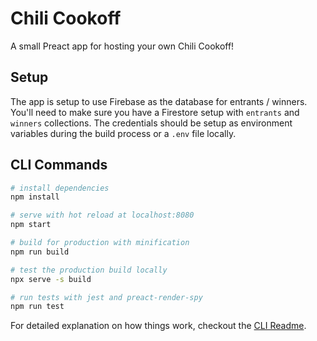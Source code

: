 # Chili Cookoff

A small Preact app for hosting your own Chili Cookoff!

## Setup

The app is setup to use Firebase as the database for entrants / winners. You'll need to make sure you have a Firestore setup with `entrants` and `winners` collections. The credentials should be setup as environment variables during the build process or a `.env` file locally.

## CLI Commands

```bash
# install dependencies
npm install

# serve with hot reload at localhost:8080
npm start

# build for production with minification
npm run build

# test the production build locally
npx serve -s build

# run tests with jest and preact-render-spy
npm run test
```

For detailed explanation on how things work, checkout the [CLI Readme](https://github.com/developit/preact-cli/blob/master/README.md).
